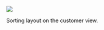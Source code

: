 ![](https://db-feed.s3.amazonaws.com/legacy/Screen_Shot_2017-04-06_at_5_21_59_PM-1491513758570.png)

Sorting layout on the customer view.
